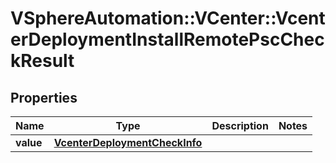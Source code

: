 # VSphereAutomation::VCenter::VcenterDeploymentInstallRemotePscCheckResult

## Properties
Name | Type | Description | Notes
------------ | ------------- | ------------- | -------------
**value** | [**VcenterDeploymentCheckInfo**](VcenterDeploymentCheckInfo.md) |  | 


